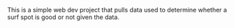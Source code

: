 This is a simple web dev project that pulls data used to determine whether a surf spot is good or not given the data. 
